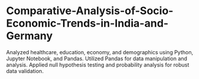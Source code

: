 # Comparative-Analysis-of-Socio-Economic-Trends-in-India-and-Germany
Analyzed healthcare, education, economy, and demographics using Python, Jupyter Notebook, and Pandas. Utilized Pandas for data manipulation and analysis. Applied null hypothesis testing and probability analysis for robust data validation.
